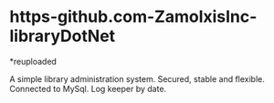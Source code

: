 # https-github.com-ZamolxisInc-libraryDotNet
*reuploaded

A simple library administration system. Secured, stable and flexible.
Connected to MySql.
Log keeper by date.
